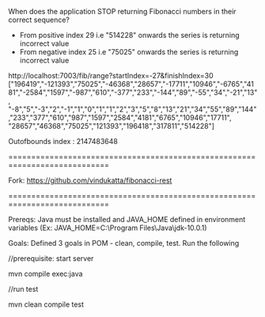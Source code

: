 When does the application STOP returning Fibonacci numbers in their correct sequence?

- From positive index 29 i.e "514228" onwards the series is returning incorrect value
- From negative index 25 i.e "75025" onwards the series is returning incorrect value

http://localhost:7003/fib/range?startIndex=-27&finishIndex=30
["196419","-121393","75025","-46368","28657","-17711","10946","-6765","4181","-2584","1597","-987","610","-377","233","-144","89","-55","34","-21","13",
"-8","5","-3","2","-1","1","0","1","1","2","3","5","8","13","21","34","55","89","144","233","377","610","987","1597","2584","4181","6765","10946","17711",
"28657","46368","75025","121393","196418","317811","514228"]

Outofbounds index : 2147483648

============================================================================

Fork:
https://github.com/vindukatta/fibonacci-rest

============================================================================

Prereqs: Java must be installed and JAVA_HOME defined in environment variables (Ex: JAVA_HOME=C:\Program Files\Java\jdk-10.0.1)

Goals: Defined 3 goals in POM - clean, compile, test. Run the following

//prerequisite: start server

mvn compile exec:java

//run test

mvn clean compile test

